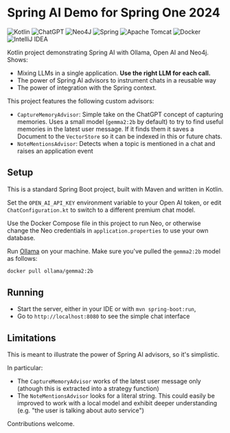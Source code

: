 # Spring AI Demo for Spring One 2024

![Kotlin](https://img.shields.io/badge/kotlin-%237F52FF.svg?style=for-the-badge&logo=kotlin&logoColor=white)
![ChatGPT](https://img.shields.io/badge/chatGPT-74aa9c?style=for-the-badge&logo=openai&logoColor=white)
![Neo4J](https://img.shields.io/badge/Neo4j-008CC1?style=for-the-badge&logo=neo4j&logoColor=white)
![Spring](https://img.shields.io/badge/spring-%236DB33F.svg?style=for-the-badge&logo=spring&logoColor=white)
![Apache Tomcat](https://img.shields.io/badge/apache%20tomcat-%23F8DC75.svg?style=for-the-badge&logo=apache-tomcat&logoColor=black)
![Docker](https://img.shields.io/badge/docker-%230db7ed.svg?style=for-the-badge&logo=docker&logoColor=white)
![IntelliJ IDEA](https://img.shields.io/badge/IntelliJIDEA-000000.svg?style=for-the-badge&logo=intellij-idea&logoColor=white)

Kotlin project demonstrating Spring AI with Ollama, Open AI and Neo4j.
Shows:

- Mixing LLMs in a single application. **Use the right LLM for each call.**
- The power of Spring AI advisors to instrument chats in a reusable way
- The power of integration with the Spring context.

This project features the following custom advisors:

- `CaptureMemoryAdvisor`: Simple take on the ChatGPT concept of capturing memories. Uses a small model (`gemma2:2b` by
  default) to try to find useful memories in the latest user message. If it finds them it saves a Document to the
  `VectorStore` so it can be indexed in this or future chats.
- `NoteMentionsAdvisor`: Detects when a topic is mentioned in a chat and raises an application event

## Setup

This is a standard Spring Boot project, built with Maven
and written in Kotlin.

Set the `OPEN_AI_API_KEY` environment variable
to your Open AI token, or edit `ChatConfiguration.kt`
to switch to a different premium chat model.

Use the Docker Compose file in this project to run Neo,
or otherwise change the Neo credentials in `application.properties`
to use your own database.

Run [Ollama](https://ollama.com/) on your machine.
Make sure you've pulled the `gemma2:2b` model as follows:

```bash
docker pull ollama/gemma2:2b
```

## Running

- Start the server, either in your IDE or with `mvn spring-boot:run`,
- Go to `http://localhost:8080` to see the simple chat interface

## Limitations

This is meant to illustrate the power of Spring AI advisors,
so it's simplistic.

In particular:

- The `CaptureMemoryAdvisor` works of the latest user message only (athough this is extracted into a strategy function)
- The `NoteMentionsAdvisor` looks for a literal string. This could easily be improved to work with a local model and
  exhibit deeper understanding (e.g. "the user is talking about auto service")

Contributions welcome.